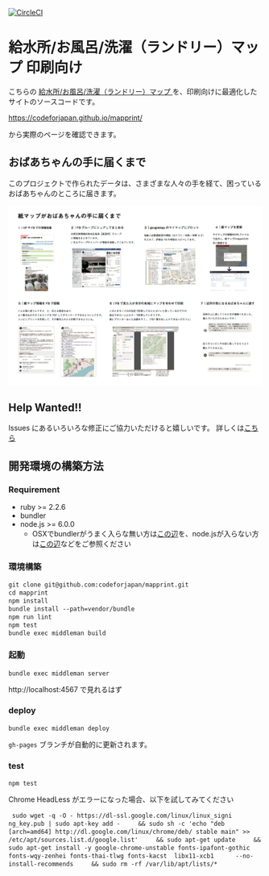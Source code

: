 [![CircleCI](https://circleci.com/gh/codeforjapan/mapprint/tree/master.svg?style=svg)](https://circleci.com/gh/codeforjapan/mapprint/tree/master)


給水所/お風呂/洗濯（ランドリー）マップ 印刷向け
===

こちらの [給水所/お風呂/洗濯（ランドリー）マップ ](https://www.google.com/maps/d/u/0/viewer?mid=17BQwZDvJhDQ9OKZfakI-2PsyIaGdDtRx&ll=34.395888541511006%2C132.9701334&z=11
) を、印刷向けに最適化したサイトのソースコードです。

https://codeforjapan.github.io/mapprint/

から実際のページを確認できます。

## おばあちゃんの手に届くまで
このプロジェクトで作られたデータは、さまざまな人々の手を経て、困っているおばあちゃんのところに届きます。

![kamimap_180713.png](source/images/kamimap_180713.png)


## Help Wanted!!

Issues にあるいろいろな修正にご協力いただけると嬉しいです。
詳しくは[こちら](./CONTRIBUTE.md)

## 開発環境の構築方法

### Requirement

- ruby >= 2.2.6
- bundler
- node.js >= 6.0.0
  - OSXでbundlerがうまく入らな無い方は[この辺](https://qiita.com/tokimari/items/feda1ed61f2d8b5b317c)を、node.jsが入らない方は[この辺](https://qiita.com/yn01/items/d1fa10dbe4850f7cd693)などをご参照ください


### 環境構築

```
git clone git@github.com:codeforjapan/mapprint.git
cd mapprint
npm install
bundle install --path=vendor/bundle
npm run lint
npm test
bundle exec middleman build
```

### 起動

```
bundle exec middleman server
```

http://localhost:4567 で見れるはず


### deploy

```
bundle exec middleman deploy
```

`gh-pages` ブランチが自動的に更新されます。



### test

```
npm test
```

Chrome HeadLess がエラーになった場合、以下を試してみてください

```
 sudo wget -q -O - https://dl-ssl.google.com/linux/linux_signi
ng_key.pub | sudo apt-key add -     && sudo sh -c 'echo "deb [arch=amd64] http://dl.google.com/linux/chrome/deb/ stable main" >> /etc/apt/sources.list.d/google.list'     && sudo apt-get update     && sudo apt-get install -y google-chrome-unstable fonts-ipafont-gothic fonts-wqy-zenhei fonts-thai-tlwg fonts-kacst  libx11-xcb1      --no-install-recommends     && sudo rm -rf /var/lib/apt/lists/*
```
